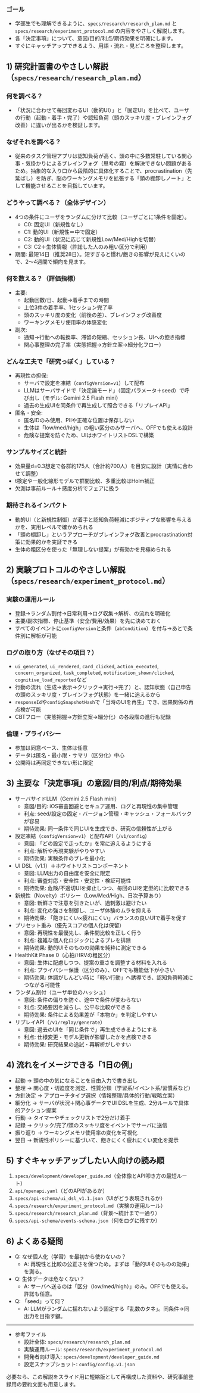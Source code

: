 ### ゴール
- 学部生でも理解できるように、`specs/research/research_plan.md` と `specs/research/experiment_protocol.md` の内容をやさしく解説します。
- 各「決定事項」について、意図/目的/利点/期待効果を明確にします。
- すぐにキャッチアップできるよう、用語・流れ・見どころを整理します。

## 1) 研究計画書のやさしい解説（`specs/research/research_plan.md`）
### 何を調べる？
- 「状況に合わせて毎回変わるUI（動的UI）」と「固定UI」を比べて、ユーザの行動（起動・着手・完了）や認知負荷（頭のスッキリ度・ブレインフォグ改善）に違いが出るかを検証します。

### なぜそれを調べる？
- 従来のタスク管理アプリは認知負荷が高く、頭の中に多数常駐している関心事・気掛かりによるブレインフォグ（思考の霧）を解決できない問題があるため。抽象的な入り口から段階的に具体化することで、procrastination（先延ばし）を防ぎ、脳のワーキングメモリを拡張する「頭の棚卸しノート」として機能させることを目指しています。

### どうやって調べる？（全体デザイン）
- 4つの条件にユーザをランダムに分けて比較（ユーザごとに1条件を固定）。
  - C0: 固定UI（新規性なし）
  - C1: 動的UI（新規性＝中で固定）
  - C2: 動的UI（状況に応じて新規性Low/Med/Highを切替）
  - C3: C2＋生体情報（許諾した人のみ粗い区分で利用）
- 期間: 最短14日（推奨28日）。短すぎると慣れ/飽きの影響が見えにくいので、2〜4週間で傾向を見ます。

### 何を数える？（評価指標）
- 主要:
  - 起動回数/日、起動→着手までの時間
  - 上位3件の着手率、1セッション完了率
  - 頭のスッキリ度の変化（前後の差）、ブレインフォグ改善度
  - ワーキングメモリ使用率の体感変化
- 副次:
  - 通知→行動への転換率、滞留の短縮、セッション長、UIへの飽き指標
  - 関心事整理の完了率（実態把握→方針立案→細分化フロー）

### どんな工夫で「研究っぽく」している？
- 再現性の担保:
  - サーバで設定を凍結（`configVersion=v1`）して配布
  - LLMはサーバサイドで「決定論モード」（固定パラメータ＋seed）で呼び出し（モデル: Gemini 2.5 Flash mini）
  - 過去の生成UIを同条件で再生成して照合できる「リプレイAPI」
- 匿名・安全:
  - 匿名IDのみ使用、PIIや正確な位置は保存しない
  - 生体は「low/med/high」の粗い区分のみサーバへ、OFFでも使える設計
  - 危険な提案を防ぐため、UIはホワイトリストDSLで構築

### サンプルサイズと統計
- 効果量d=0.3想定で各群約175人（合計約700人）を目安に設計（実情に合わせて調整）
- t検定や一般化線形モデルで群間比較、多重比較はHolm補正
- 欠測は事前ルール＋感度分析でフェアに扱う

### 期待されるインパクト
- 動的UI（と新規性制御）が着手と認知負荷軽減にポジティブな影響を与えるかを、実用レベルで確かめられる
- 「頭の棚卸し」というアプローチがブレインフォグ改善とprocrastination対策に効果的かを実証できる
- 生体の粗区分を使った「無理しない提案」が有効かを見極められる

## 2) 実験プロトコルのやさしい解説（`specs/research/experiment_protocol.md`）
### 実験の運用ルール
- 登録→ランダム割付→日常利用→ログ収集→解析、の流れを明確化
- 主要/副次指標、停止基準（安全/費用/効果）を先に決めておく
- すべてのイベントに`configVersion`と条件（`abCondition`）を付与→あとで条件別に解析が可能

### ログの取り方（なぜその項目？）
- `ui_generated`, `ui_rendered`, `card_clicked`, `action_executed`, `concern_organized`, `task_completed`, `notification_shown/clicked`, `cognitive_load_reported`など
- 行動の流れ（生成→表示→クリック→実行→完了）と、認知状態（自己申告の頭のスッキリ度・ブレインフォグ状態）を一緒に追えるから
- `responseId`や`configSnapshotHash`で「当時のUIを再生」でき、因果関係の再点検が可能
- CBTフロー（実態把握→方針立案→細分化）の各段階の進行も記録

### 倫理・プライバシー
- 参加は同意ベース、生体は任意
- データは匿名・最小限・サマリ（区分化）中心
- 公開時は再同定できない形に限定

## 3) 主要な「決定事項」の意図/目的/利点/期待効果
- サーバサイドLLM（Gemini 2.5 Flash mini）
  - 意図/目的: iOS審査回避とセキュア運用、ログと再現性の集中管理
  - 利点: seed/設定の固定・バージョン管理・キャッシュ・フォールバックが容易
  - 期待効果: 同一条件で同じUIを生成でき、研究の信頼性が上がる
- 設定凍結（`configVersion=v1`）と配布API（`/v1/config`）
  - 意図: 「どの設定で走ったか」を常に追えるようにする
  - 利点: 解析や再現実験がやりやすい
  - 期待効果: 実験条件のブレを最小化
- UI DSL（v1.1）＋ホワイトリストコンポーネント
  - 意図: LLM出力の自由度を安全に限定
  - 利点: 審査対応・安全性・安定性・検証可能性
  - 期待効果: 危険/不適切UIを抑止しつつ、毎回のUIを定型的に比較できる
- 新規性（Novelty）ポリシー（Low/Med/High、日次予算あり）
  - 意図: 新鮮さで注意を引きたいが、過刺激は避けたい
  - 利点: 変化の強さを制御し、ユーザ体験のムラを抑える
  - 期待効果: 「飽きにくい×疲れにくい」バランスの良いUIで着手を促す
- プリセット重み（優先スコアの個人化は保留）
  - 意図: 再現性を最優先し、条件間比較を正しく行う
  - 利点: 複雑な個人化ロジックによるブレを排除
  - 期待効果: 動的UIそのものの効果を純粋に測定できる
- HealthKit Phase 0（心拍/HRVの粗区分）
  - 意図: 生体に配慮しつつ、提案の重さを調整する材料を入れる
  - 利点: プライバシー保護（区分のみ）、OFFでも機能低下が小さい
  - 期待効果: 体調がしんどい時に「軽い行動」へ誘導でき、認知負荷軽減につながる可能性
- ランダム割付（ユーザ単位のハッシュ）
  - 意図: 条件の偏りを防ぐ、途中で条件が変わらない
  - 利点: 交絡要因を減らし、公平な比較ができる
  - 期待効果: 条件による効果差が「本物か」を判定しやすい
- リプレイAPI（`/v1/replay/generate`）
  - 意図: 過去のUIを「同じ条件で」再生成できるようにする
  - 利点: 仕様変更・モデル更新が影響したかを点検できる
  - 期待効果: 研究結果の追試・再解析がしやすい

## 4) 流れをイメージできる「1日の例」
- 起動 → 頭の中の気になることを自由入力で書き出し
- 整理 → 関心度・切迫度を測定、性質分類（学習系/イベント系/習慣系など）
- 方針決定 → アプローチタイプ選択（情報整理/具体的行動/戦略立案）
- 細分化 → サーバが状況＋関心事データでUI DSLを生成、2分ルールで具体的アクション提案
- 行動 → タイマーやチェックリストで2分だけ着手
- 記録 → クリック/完了/頭のスッキリ度をイベントでサーバに送信
- 振り返り → ワーキングメモリ使用率の変化を可視化
- 翌日 → 新規性ポリシーに基づいて、飽きにくく疲れにくい変化を提示

## 5) すぐキャッチアップしたい人向けの読み順
1) `specs/development/developer_guide.md`（全体像とAPI叩き方の最短ルート）
2) `api/openapi.yaml`（どのAPIがあるか）
3) `specs/api-schema/ui_dsl_v1.1.json`（UIがどう表現されるか）
4) `specs/research/experiment_protocol.md`（実験の運用ルール）
5) `specs/research/research_plan.md`（背景〜統計まで一通り）
6) `specs/api-schema/events-schema.json`（何をログに残すか）

## 6) よくある疑問
- Q: なぜ個人化（学習）を最初から使わないの？
  - A: 再現性と比較の公正さを保つため。まずは「動的UIそのものの効果」を測る。
- Q: 生体データは危なくない？
  - A: サーバへ送るのは「区分（low/med/high）」のみ。OFFでも使える。許諾も任意。
- Q: 「seed」って何？
  - A: LLMがランダムに揺れないよう固定する「乱数のタネ」。同条件→同出力を目指す鍵。

---

- 参考ファイル
  - 設計全体: `specs/research/research_plan.md`
  - 実験運用ルール: `specs/research/experiment_protocol.md`
  - 開発者向け導入: `specs/development/developer_guide.md`
  - 設定スナップショット: `config/config.v1.json`

必要なら、この解説をスライド用に短縮版として再構成した資料や、研究事前登録用の要約文面も用意します。